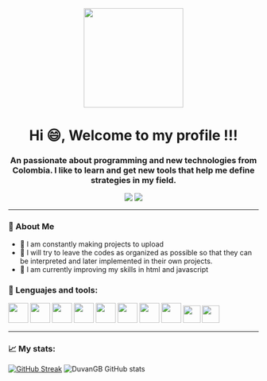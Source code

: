 <!--
**DuvanGB/DuvanGB** is a ✨ _special_ ✨ repository because its `README.md` (this file) appears on your GitHub profile.
Here are some ideas to get you started:

- 🔭 I’m currently working on ...
- 🌱 I’m currently learning ...
- 👯 I’m looking to collaborate on ...
- 🤔 I’m looking for help with ...
- 💬 Ask me about ...
- 📫 How to reach me: ...
- 😄 Pronouns: ...
- ⚡ Fun fact: ...
-->

<div id = "header" align = "center">
  <img src = "https://media.giphy.com/media/5ntdy5Ban1dIY/giphy.gif" width = "200" />
  <h1 align = "center"> Hi 😄, Welcome to my profile !!!</h1>
    <h3 align = "center"> An passionate about programming and new technologies from Colombia. I like to learn and get new tools that help me define strategies in my field. </h3>
</div>

<div align = "center">
  <a href = "https://www.linkedin.com/in/duvan-galvis-a45308260/" target = "_blank"><img src = "https://img.shields.io/badge/LinkedIn-0077B5?style=for-the-badge&logo=linkedin&logoColor=white" target = "_blank"></a>
  <a href = "mailto:duvangalvis14@gmail.com" target = "_blank"><img src = "https://img.shields.io/badge/Gmail-D14836?style=for-the-badge&logo=gmail&logoColor=white" target = "_blank"></a>
</div>

---
### 💪 About Me
- 🚩 I am constantly making projects to upload
- 🫶 I will try to leave the codes as organized as possible so that they can be interpreted and later implemented in their own projects.
- 🌱 I am currently improving my skills in html and javascript

<div>
  <h3>🔨 Lenguajes and tools:</h3>
    <img src="https://cdn.jsdelivr.net/gh/devicons/devicon/icons/arduino/arduino-original.svg" width = "40" heigth = "40"/>
    <img src="https://cdn.jsdelivr.net/gh/devicons/devicon/icons/matlab/matlab-original.svg" width = "40" heigth = "40"/>
    <img src="https://cdn.jsdelivr.net/gh/devicons/devicon/icons/unity/unity-original.svg" width = "40" heigth = "40"/>
    <img src="https://cdn.jsdelivr.net/gh/devicons/devicon/icons/blender/blender-original.svg" width = "40" heigth = "40"/>
    <img src="https://cdn.jsdelivr.net/gh/devicons/devicon/icons/java/java-original.svg" width = "40" heigth = "40"/>
    <img src="https://cdn.jsdelivr.net/gh/devicons/devicon/icons/javascript/javascript-original.svg" width = "40" heigth = "40"/>
    <img src="https://cdn.jsdelivr.net/gh/devicons/devicon/icons/html5/html5-original.svg" width = "40" heigth = "40"/>
    <img src="https://cdn.jsdelivr.net/gh/devicons/devicon/icons/c/c-original.svg" width = "40" heigth = "40"/>
    <img src="https://raw.githubusercontent.com/isocpp/logos/master/cpp_logo.png" width = "35" heigth = "35"/> 
    <img src="https://user-images.githubusercontent.com/71769312/227775653-d28a9cdc-f0e0-4174-aa84-c54c2b7e2879.jpg" width = "35" heigth = "40"/>   
</div>

---
### 📈 My stats:
  [![GitHub Streak](http://github-readme-streak-stats.herokuapp.com?user=DuvanGB&theme=yellowdark&border_radius=5.5)](https://git.io/streak-stats)
  ![DuvanGB GitHub stats](https://github-readme-stats.vercel.app/api?username=anuraghazra&show_icons=true&theme=radical)



